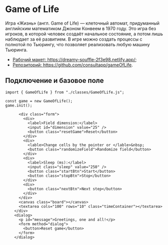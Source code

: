 # Game of Life

Игра «Жизнь» (англ. Game of Life) — клеточный автомат, придуманный английским математиком Джоном Конвеем в 1970 году. Это игра без игроков, в которой человек создаёт начальное состояние, а потом лишь наблюдает за её развитием. В игре можно создать процессы с полнотой по Тьюрингу, что позволяет реализовать любую машину Тьюринга.

- <a href="https://dreamy-souffle-2f3e98.netlify.app/" target="_blank">Рабочий макет: https://dreamy-souffle-2f3e98.netlify.app/</a>;
- <a href="https://github.com/consultapp/gameOfLife" target="_blank">Репозиторий: https://github.com/consultapp/gameOfLife</a>.

## Подключение и базовое поле

```
import { GameOfLife } from "./classes/GameOfLife.js";

const game = new GameOfLife();
game.init();

```

```
      <div class="form">
        <div>
          <label>Field dimension:</label>
          <input id="dimension" value="25" />
          <button class="resetGame">Reset</button>
        </div>
        <div>
          <lable>Change cells by the pointer or </lable>&nbsp;
          <button class="randomizeField">Randomize field</button>
        </div>
        <div>
          <label>Sleep (ms):</label>
          <input class="sleep" value="250" />
          <button class="startBtn">Start</button>
          <button class="stopBtn">Stop</button>
        </div>
        <div>
          <button class="nextBtn">Next step</button>
        </div>
      </div>
      <canvas class="board"></canvas>
      <textarea cols="100" rows="10" class="timeContainer"></textarea>
    </div>
    <dialog>
      <p id="message">Greetings, one and all!</p>
      <form method="dialog">
        <button>Reset game</button>
      </form>
    </dialog>
```
